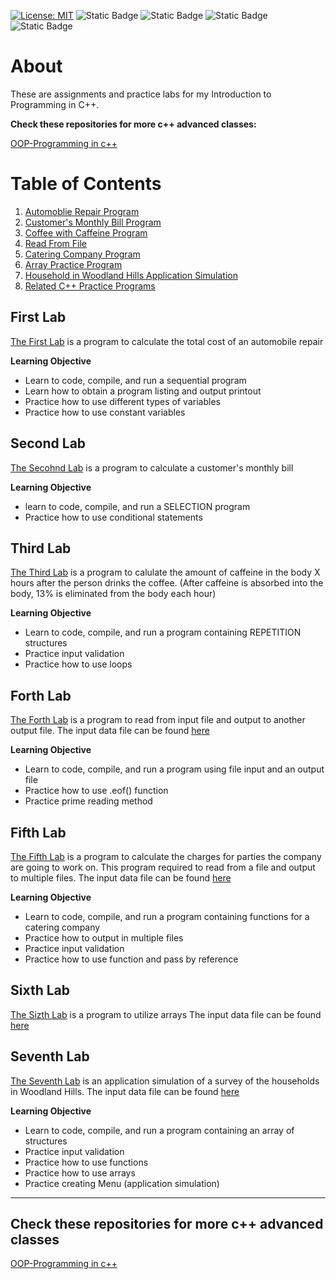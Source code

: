 [![License: MIT](https://img.shields.io/badge/License-MIT-yellow.svg)](https://opensource.org/licenses/MIT) ![Static Badge](https://img.shields.io/badge/C%2B%2B-Lang-pink?logo=c%2B%2B&link=https%3A%2F%2Fcplusplus.com%2F) ![Static Badge](https://img.shields.io/badge/Website-Jittapatrick-blue?logo=README&logoColor=%23999999&link=https%3A%2F%2Fbit.ly%2Fjittapatrick) ![Static Badge](https://img.shields.io/badge/Github-patrick2544-black?logo=Github&logoColor=%25230098FF&link=https%3A%2F%2Fgithub.com%2FPatrick2544) ![Static Badge](https://img.shields.io/badge/Paypal-donate-purple?logo=Paypal&logoColor=%25230098FF&link=https%3A%2F%2Fpaypal.me%2Fsjpmiles%3Fcountry.x%3DTH%26locale.x%3Dth_TH)

# About
These are assignments and practice labs for my Introduction to Programming in C++.

**Check these repositories for more c++ advanced classes:**

[OOP-Programming in c++](https://github.com/Patrick2544/OOP-Programming-cpp)

# Table of Contents
1. [Automoblie Repair Program](#First-Lab)
2. [Customer's Monthly Bill Program](#Second-Lab)
3. [Coffee with Caffeine Program](#Third-Lab)
4. [Read From File](#Forth-Lab)
5. [Catering Company Program](#Fifth-Lab)
6. [Array Practice Program](#Sizth-Lab)
7. [Household in Woodland Hills Application Simulation](#Seventh-Lab)
8. [Related C++ Practice Programs](#Check-these-repositories-for-more-c++-advanced-classes)
    
## First Lab
[The First Lab](https://github.com/Patrick2544/Intro-programming-cpp-/blob/main/cost%20of%20an%20automobile%20repair/main.cpp) is a program to calculate the total cost of an automobile repair

**Learning Objective**
* Learn to code, compile, and run a sequential program
* Learn how to obtain a program listing and output printout
* Practice how to use different types of variables
* Practice how to use constant variables

## Second Lab
[The Secohnd Lab](https://github.com/Patrick2544/Intro-programming-cpp-/tree/main/customer's%20monthly%20bill) is a program to calculate a customer's monthly bill

**Learning Objective**
* learn to code, compile, and run a SELECTION program
* Practice how to use conditional statements

## Third Lab
[The Third Lab](https://github.com/Patrick2544/Intro-programming-cpp-/tree/main/calulate%20the%20amount%20of%20caffeine%20in%20the%20body) is a program to calulate the amount of caffeine in the body X hours after the person drinks the coffee. (After caffeine is absorbed into the body, 13% is eliminated from the body each hour)

**Learning Objective**
* Learn to code, compile, and run a program containing REPETITION structures
* Practice input validation
* Practice how to use loops

## Forth Lab
[The Forth Lab](https://github.com/Patrick2544/Intro-programming-cpp-/tree/main/InputOutput%20Files) is a program to read from input file and output to another output file. The input data file can be found [here](https://github.com/Patrick2544/Intro-programming-cpp-/blob/main/InputOutput%20Files/DataFile.txt)

**Learning Objective**
* Learn to code, compile, and run a program using file input and an output file
* Practice how to use .eof() function
* Practice prime reading method

## Fifth Lab
[The Fifth Lab](https://github.com/Patrick2544/Intro-programming-cpp-/tree/main/Advanced%20InOutout%20Files) is a program to calculate the charges for parties the company are going to work on.
This program required to read from a file and output to multiple files. The input data file can be found [here](https://github.com/Patrick2544/Intro-programming-cpp-/blob/main/Advanced%20InOutout%20Files/DataFile.txt)

**Learning Objective**
* Learn to code, compile, and run a program containing functions for a catering company
* Practice how to output in multiple files
* Practice input validation
* Practice how to use function and pass by reference

## Sixth Lab
[The Sizth Lab](https://github.com/Patrick2544/Intro-programming-cpp-/tree/main/Array%20practice%20lab) is a program to utilize arrays
The input data file can be found [here](https://github.com/Patrick2544/Intro-programming-cpp-/blob/main/Array%20practice%20lab/DataFile.txt)

## Seventh Lab
[The Seventh Lab](https://github.com/Patrick2544/Intro-programming-cpp-/tree/main/Struct%20Practice%20Lab) is an application simulation of a survey of the households in Woodland Hills.
The input data file can be found [here](https://github.com/Patrick2544/Intro-programming-cpp-/blob/main/Struct%20Practice%20Lab/DataFile.txt)

**Learning Objective**
* Learn to code, compile, and run a program containing an array of structures
* Practice input validation
* Practice how to use functions
* Practice how to use arrays
* Practice creating Menu (application simulation)

---

## Check these repositories for more c++ advanced classes

[OOP-Programming in c++](https://github.com/Patrick2544/OOP-Programming-cpp)
